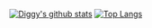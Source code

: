 [![Diggy's github stats](https://github-readme-stats.vercel.app/api?theme=tokyonight&username=DiggidyDev)](https://github.com/anuraghazra/github-readme-stats)
[![Top Langs](https://github-readme-stats.vercel.app/api/top-langs/?username=DiggidyDev&layout=compact)](https://github.com/anuraghazra/github-readme-stats)
